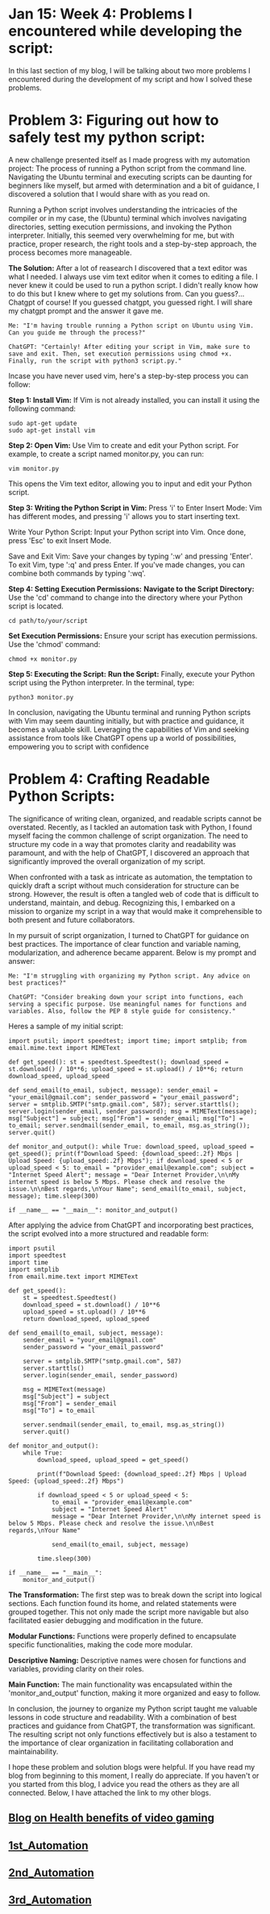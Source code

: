 # Jan 15: Week 4: Problems I encountered while developing the script:

In this last section of my blog, I will be talking about two more problems I encountered during the development of my script and how I solved these problems. 

# Problem 3: Figuring out how to safely test my python script:
A new challenge presented itself as I made progress with my automation project: The process of running a Python script from the command line. Navigating the Ubuntu terminal and executing scripts can be daunting for beginners like myself, but armed with determination and a bit of guidance, I discovered a solution that I would share with as you read on. 

Running a Python script involves understanding the intricacies of the compiler or in my case, the (Ubuntu) terminal which involves navigating directories, setting execution permissions, and invoking the Python interpreter. Initially, this seemed very overwhelming for me, but with practice, proper research, the right tools and a step-by-step approach, the process becomes more manageable.

**The Solution:** 
After a lot of reasearch I discovered that a text editor was what I needed. I always use vim text editor when it comes to editing a file. I never knew it could be used to run a python script. I didn't really know how to do this but I knew where to get my solutions from. Can you guess?... Chatgpt of course! If you guessed chatgpt, you guessed right. 
I will share my chatgpt prompt and the answer it gave me.

```
Me: "I'm having trouble running a Python script on Ubuntu using Vim. Can you guide me through the process?"

ChatGPT: "Certainly! After editing your script in Vim, make sure to save and exit. Then, set execution permissions using chmod +x. Finally, run the script with python3 script.py."
```

Incase you have never used vim, here's a step-by-step process you can follow:

**Step 1: Install Vim:**
If Vim is not already installed, you can install it using the following command:
```
sudo apt-get update
sudo apt-get install vim
```

**Step 2: Open Vim:**
Use Vim to create and edit your Python script. For example, to create a script named monitor.py, you can run:
```
vim monitor.py
```
This opens the Vim text editor, allowing you to input and edit your Python script.

**Step 3: Writing the Python Script in Vim:**
Press 'i' to Enter Insert Mode:
Vim has different modes, and pressing 'i' allows you to start inserting text.

Write Your Python Script:
Input your Python script into Vim. Once done, press 'Esc' to exit Insert Mode.

Save and Exit Vim:
Save your changes by typing ':w' and pressing 'Enter'. To exit Vim, type ':q' and press Enter. If you've made changes, you can combine both commands by typing ':wq'.

**Step 4: Setting Execution Permissions:**
**Navigate to the Script Directory:**
Use the 'cd' command to change into the directory where your Python script is located.
```
cd path/to/your/script
```

**Set Execution Permissions:**
Ensure your script has execution permissions. Use the 'chmod' command:
```
chmod +x monitor.py
```

**Step 5: Executing the Script:**
**Run the Script:** 
Finally, execute your Python script using the Python interpreter. In the terminal, type:
```
python3 monitor.py
```

In conclusion, navigating the Ubuntu terminal and running Python scripts with Vim may seem daunting initially, but with practice and guidance, it becomes a valuable skill. Leveraging the capabilities of Vim and seeking assistance from tools like ChatGPT opens up a world of possibilities, empowering you to script with confidence


# Problem 4: Crafting Readable Python Scripts:
The significance of writing clean, organized, and readable scripts cannot be overstated. Recently, as I tackled an automation task with Python, I found myself facing the common challenge of script organization. The need to structure my code in a way that promotes clarity and readability was paramount, and with the help of ChatGPT, I discovered an approach that significantly improved the overall organization of my script.

When confronted with a task as intricate as automation, the temptation to quickly draft a script without much consideration for structure can be strong. However, the result is often a tangled web of code that is difficult to understand, maintain, and debug. Recognizing this, I embarked on a mission to organize my script in a way that would make it comprehensible to both present and future collaborators.

In my pursuit of script organization, I turned to ChatGPT for guidance on best practices. The importance of clear function and variable naming, modularization, and adherence became apparent. Below is my prompt and answer:

```
Me: "I'm struggling with organizing my Python script. Any advice on best practices?"

ChatGPT: "Consider breaking down your script into functions, each serving a specific purpose. Use meaningful names for functions and variables. Also, follow the PEP 8 style guide for consistency."
```

Heres a sample of my initial script:
```
import psutil; import speedtest; import time; import smtplib; from email.mime.text import MIMEText

def get_speed(): st = speedtest.Speedtest(); download_speed = st.download() / 10**6; upload_speed = st.upload() / 10**6; return download_speed, upload_speed

def send_email(to_email, subject, message): sender_email = "your_email@gmail.com"; sender_password = "your_email_password"; server = smtplib.SMTP("smtp.gmail.com", 587); server.starttls(); server.login(sender_email, sender_password); msg = MIMEText(message); msg["Subject"] = subject; msg["From"] = sender_email; msg["To"] = to_email; server.sendmail(sender_email, to_email, msg.as_string()); server.quit()

def monitor_and_output(): while True: download_speed, upload_speed = get_speed(); print(f"Download Speed: {download_speed:.2f} Mbps | Upload Speed: {upload_speed:.2f} Mbps"); if download_speed < 5 or upload_speed < 5: to_email = "provider_email@example.com"; subject = "Internet Speed Alert"; message = "Dear Internet Provider,\n\nMy internet speed is below 5 Mbps. Please check and resolve the issue.\n\nBest regards,\nYour Name"; send_email(to_email, subject, message); time.sleep(300)

if __name__ == "__main__": monitor_and_output()
```

After applying the advice from ChatGPT and incorporating best practices, the script evolved into a more structured and readable form:
```
import psutil
import speedtest
import time
import smtplib
from email.mime.text import MIMEText

def get_speed():
    st = speedtest.Speedtest()
    download_speed = st.download() / 10**6
    upload_speed = st.upload() / 10**6
    return download_speed, upload_speed

def send_email(to_email, subject, message):
    sender_email = "your_email@gmail.com"
    sender_password = "your_email_password"
    
    server = smtplib.SMTP("smtp.gmail.com", 587)
    server.starttls()
    server.login(sender_email, sender_password)

    msg = MIMEText(message)
    msg["Subject"] = subject
    msg["From"] = sender_email
    msg["To"] = to_email

    server.sendmail(sender_email, to_email, msg.as_string())
    server.quit()

def monitor_and_output():
    while True:
        download_speed, upload_speed = get_speed()

        print(f"Download Speed: {download_speed:.2f} Mbps | Upload Speed: {upload_speed:.2f} Mbps")

        if download_speed < 5 or upload_speed < 5:
            to_email = "provider_email@example.com"
            subject = "Internet Speed Alert"
            message = "Dear Internet Provider,\n\nMy internet speed is below 5 Mbps. Please check and resolve the issue.\n\nBest regards,\nYour Name"
            
            send_email(to_email, subject, message)

        time.sleep(300)

if __name__ == "__main__":
    monitor_and_output()
```

**The Transformation:**
The first step was to break down the script into logical sections. Each function found its home, and related statements were grouped together. This not only made the script more navigable but also facilitated easier debugging and modification in the future.

**Modular Functions:**
Functions were properly defined to encapsulate specific functionalities, making the code more modular.

**Descriptive Naming:**
Descriptive names were chosen for functions and variables, providing clarity on their roles.

**Main Function:**
The main functionality was encapsulated within the 'monitor_and_output' function, making it more organized and easy to follow.

In conclusion, the journey to organize my Python script taught me valuable lessons in code structure and readability. With a combination of best practices and guidance from ChatGPT, the transformation was significant. The resulting script not only functions effectively but is also a testament to the importance of clear organization in facilitating collaboration and maintainability. 

I hope these problem and solution blogs were helpful. If you have read my blog from beginning to this moment, I really do appreciate. If you haven't or you started from this blog, I advice you read the others as they are all connected. Below, I have attached the link to my other blogs.

## [Blog on Health benefits of video gaming](README.md)
## [1st_Automation](Automation_0.1.md)
## [2nd_Automation](Automation_0.2.md)
## [3rd_Automation](Automation_0.3.md)
